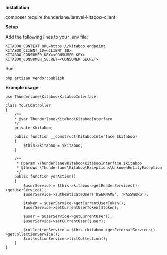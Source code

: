 **Installation**

composer require thunderlane/laravel-kitaboo-client

**Setup**

Add the following lines to your .env file:

	KITABOO_CONTEXT_URL=https://kitaboo.endpoint
	KITABOO_CLIENT_ID=<CLIENT ID>
	KITABOO_CONSUMER_KEY=<CONSUMER KEY>
	KITABOO_CONSUMER_SECRET=<CONSUMER SECRET>
	
Run

	php artisan vendor:publish

**Example usage**

	use Thunderlane\Kitaboo\KitabooInterface;
	
	class YourController
	{
		/**
		* @var Thunderlane\Kitaboo\KitabooInterface
		*/
		private $kitaboo;
	
		public function __construct(KitabooInterface $kitaboo)
		{
			$this->kitaboo = $kitaboo;
		}	
	
		/**
		 * @param \Thunderlane\Kitaboo\KitabooInterface $kitaboo
		 * @throws \Thunderlane\Kitaboo\Exceptions\UnknownEntityException
		 */
		public function yorAction()
		{
			$userService = $this->kitaboo->getReaderServices()->getUserService();
			$userService->authenticateUser('USERNAME', 'PASSWORD');
	
			$token = $userService->getCurrentUserToken();
			$userService->setCurrentUserToken($token);
	
			$user = $userService->getCurrentUser();
			$userService->setCurrentUser($user);
	
			$collectionService = $this->kitaboo->getExternalServices()->getCollectionService();
			$collectionService->listCollection();
		}
	}